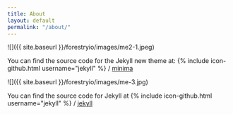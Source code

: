 ```yaml
---
title: About
layout: default
permalink: "/about/"
---
```

![]({{ site.baseurl }}/forestryio/images/me2-1.jpeg)

You can find the source code for the Jekyll new theme at: {% include icon-github.html username="jekyll" %} / [minima](https://github.com/jekyll/minima)

![]({{ site.baseurl }}/forestryio/images/me-3.jpg)

You can find the source code for Jekyll at {% include icon-github.html username="jekyll" %} / [jekyll](https://github.com/jekyll/jekyll)